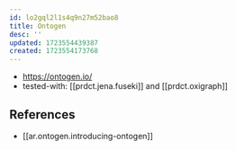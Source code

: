 ```yaml
---
id: lo2gql2l1s4q9n27m52bao8
title: Ontogen
desc: ''
updated: 1723554439387
created: 1723554173768
---
```


- https://ontogen.io/
- tested-with: [[prdct.jena.fuseki]] and [[prdct.oxigraph]]

## References

- [[ar.ontogen.introducing-ontogen]] 